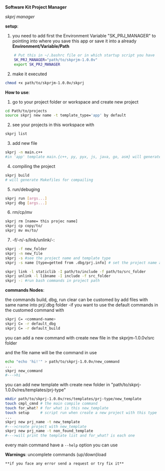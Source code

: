 **Software Kit Project Manager**

*skprj manager*

**setup**:

1) you need to add first the Environment Variable "SK_PRJ_MANAGER" to pointing into where you save this app or save it into a already **Environment/Variable/Path**
~~~ bash
	# Put this in ~/.bashrc file or in which startup script you have
	SK_PRJ_MANAGER="path/to/skprjm-1.0.0v"
	export SK_PRJ_MANAGER
~~~

2) make it executed  
~~~ bash
chmod +x path/to/skprjm-1.0.0v/skprj
~~~

**How to use**:

1) go to your project folder or workspace and create new project
~~~ bash
cd Path/to/projects
source skprj new name -t template_type='app' by default
~~~

2) see your projects in this workspace with
``` bash
skprj list
```
	
3) add new file
~~~bash
skprj -n main.c++
#in 'app' template main.{c++, py, pyx, js, java, go, asm} will generate after asking for main file formate
~~~

4) compiling the project
~~~ bash
skprj build
# will generate Makefiles for compailing
~~~

5) run/debuging
~~~ bash
skprj run [args...]
skprj dbg [args...]
~~~

6) rm/cp/mv
~~~ bash
skprj rm [name= this projec name]
skprj cp copy/to/
skprj mv mv/to/
~~~

7) -f/-n/-s/link/unlink/-:
~~~ bash
skprj -f new_folder
skprj -n new_file
skprj -s #see the project name and template type
skprj -s name [type=getted from .dbg/prj.info] # set the project name and type

skprj link -l staticlib -I path/to/include -f path/to/src_folder
skprj unlink -l libname -I include -f src_folder
skprj -: #run bash commands in project path
~~~

**commands Nodes**:

the commands build, dbg, run clear can be customed by add files with same name into prj/.dbg folder
    -if you want to use the default commands in the customed command with
~~~ bash
skprj C= <command-name>
skprj C= -r default_dbg
skprj C= -r default_build
~~~

you can add a new command with create new file in the skprjm-1.0.0v/src folder

and the file name will be the command in use
~~~ bash
echo "echo 'hi!'" > path/to/skprj-1.0.0v/new_command
...
skprj new_command
#--->hi
~~~

you can add new template with create new folder in "path/to/skprj-1.0.0v/res/templates/prj-type"
~~~ bash
mkdir path/to/skprj-1.0.0v/res/templates/prj-type/new_template
touch cmpl_cmnd # the main compile command
touch for_what? # for what is this new_template
touch setup     # script run when create a new project with this type
...
skprj new prj_name -t new_template
#--->create project with new_template
skprj new prj_name -t non_found_template
#--->will print the template list and for_what? is each one
~~~

every main command have a ```--help``` option you can use

**Warnings**:
    uncomplete commands (up/down)load

    **if you face any error send a request or try fix it**
